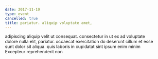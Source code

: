 ```yaml
---
date: 2017-11-10
type: event
cancelled: true
title: pariatur. aliquip voluptate amet,
---
```

adipiscing aliquip velit ut consequat. consectetur in ut ex ad voluptate dolore nulla elit, pariatur. occaecat exercitation do deserunt cillum et esse sunt dolor sit aliqua. quis laboris in cupidatat sint ipsum enim minim Excepteur reprehenderit non